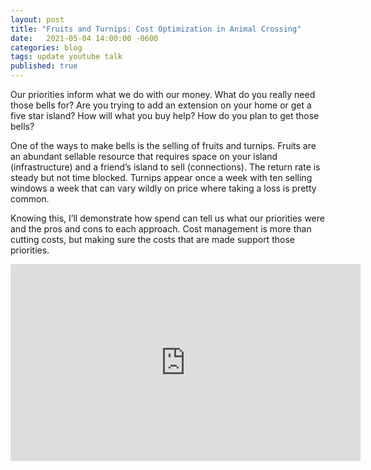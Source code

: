 ```yaml
---
layout: post
title: "Fruits and Turnips: Cost Optimization in Animal Crossing"
date:   2021-05-04 14:00:00 -0600
categories: blog
tags: update youtube talk
published: true
---
```


Our priorities inform what we do with our money. What do you really need those bells for? Are you trying to add an extension on your home or get a five star island? How will what you buy help? How do you plan to get those bells?

One of the ways to make bells is the selling of fruits and turnips. Fruits are an abundant sellable resource that requires space on your island (infrastructure) and a friend’s island to sell (connections). The return rate is steady but not time blocked. Turnips appear once a week with ten selling windows a week that can vary wildly on price where taking a loss is pretty common.

Knowing this, I’ll demonstrate how spend can tell us what our priorities were and the pros and cons to each approach. Cost management is more than cutting costs, but making sure the costs that are made support those priorities.

<iframe width="560" height="315" src="https://www.youtube.com/embed/IEOlbOt4yKk" title="YouTube video player" frameborder="0" allow="accelerometer; autoplay; clipboard-write; encrypted-media; gyroscope; picture-in-picture" allowfullscreen></iframe>